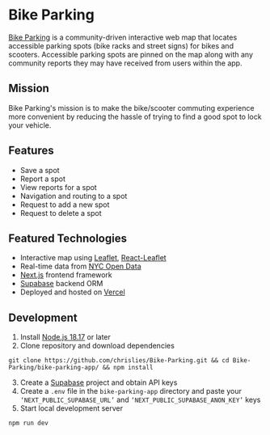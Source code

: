 # Bike Parking

[Bike Parking](https://bike-parking.vercel.app/) is a community-driven interactive web map that locates accessible parking spots (bike racks and street signs) for bikes and scooters. Accessible parking spots are pinned on the map along with any community reports they may have received from users within the app.

## Mission

Bike Parking's mission is to make the bike/scooter commuting experience more convenient by reducing the hassle of trying to find a good spot to lock your vehicle.

## Features

- Save a spot
- Report a spot
- View reports for a spot
- Navigation and routing to a spot
- Request to add a new spot
- Request to delete a spot

## Featured Technologies

- Interactive map using [Leaflet](https://leafletjs.com/), [React-Leaflet](https://react-leaflet.js.org/)
- Real-time data from [NYC Open Data](https://opendata.cityofnewyork.us/)
- [Next.js](https://nextjs.org/) frontend framework
- [Supabase](https://supabase.com/) backend ORM
- Deployed and hosted on [Vercel](https://vercel.com/)

## Development

1. Install [Node.js 18.17](https://nodejs.org/en/download/) or later
2. Clone repository and download dependencies

```
git clone https://github.com/chrislies/Bike-Parking.git && cd Bike-Parking/bike-parking-app/ && npm install
```

3. Create a [Supabase](https://supabase.com/) project and obtain API keys
4. Create a `.env` file in the `bike-parking-app` directory and paste your `‘NEXT_PUBLIC_SUPABASE_URL’` and `‘NEXT_PUBLIC_SUPABASE_ANON_KEY’` keys
5. Start local development server

```
npm run dev
```
